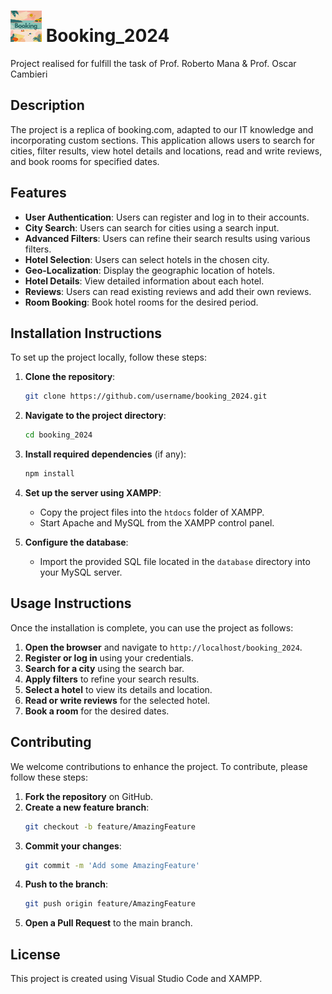# ![the logo of the site](img/logo_sm.png) Booking_2024
Project realised for fulfill the task of Prof. Roberto Mana & Prof. Oscar Cambieri

## Description
The project is a replica of booking.com, adapted to our IT knowledge and incorporating custom sections. This application allows users to search for cities, filter results, view hotel details and locations, read and write reviews, and book rooms for specified dates.

## Features
- **User Authentication**: Users can register and log in to their accounts.
- **City Search**: Users can search for cities using a search input.
- **Advanced Filters**: Users can refine their search results using various filters.
- **Hotel Selection**: Users can select hotels in the chosen city.
- **Geo-Localization**: Display the geographic location of hotels.
- **Hotel Details**: View detailed information about each hotel.
- **Reviews**: Users can read existing reviews and add their own reviews.
- **Room Booking**: Book hotel rooms for the desired period.

## Installation Instructions
To set up the project locally, follow these steps:

1. **Clone the repository**:
    ```bash
    git clone https://github.com/username/booking_2024.git
    ```

2. **Navigate to the project directory**:
    ```bash
    cd booking_2024
    ```

3. **Install required dependencies** (if any):
    ```bash
    npm install
    ```

4. **Set up the server using XAMPP**:
    - Copy the project files into the `htdocs` folder of XAMPP.
    - Start Apache and MySQL from the XAMPP control panel.

5. **Configure the database**:
    - Import the provided SQL file located in the `database` directory into your MySQL server.

## Usage Instructions
Once the installation is complete, you can use the project as follows:

1. **Open the browser** and navigate to `http://localhost/booking_2024`.
2. **Register or log in** using your credentials.
3. **Search for a city** using the search bar.
4. **Apply filters** to refine your search results.
5. **Select a hotel** to view its details and location.
6. **Read or write reviews** for the selected hotel.
7. **Book a room** for the desired dates.

## Contributing
We welcome contributions to enhance the project. To contribute, please follow these steps:

1. **Fork the repository** on GitHub.
2. **Create a new feature branch**:
    ```bash
    git checkout -b feature/AmazingFeature
    ```
3. **Commit your changes**:
    ```bash
    git commit -m 'Add some AmazingFeature'
    ```
4. **Push to the branch**:
    ```bash
    git push origin feature/AmazingFeature
    ```
5. **Open a Pull Request** to the main branch.

## License
This project is created using Visual Studio Code and XAMPP.
